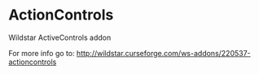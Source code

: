 ActionControls
==============

Wildstar ActiveControls addon

For more info go to:
http://wildstar.curseforge.com/ws-addons/220537-actioncontrols
